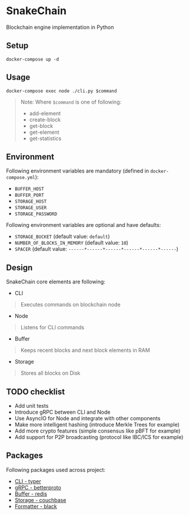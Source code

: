 # SnakeChain

Blockchain engine implementation in Python

## Setup

```
docker-compose up -d
```

## Usage

```
docker-compose exec node ./cli.py $command
```

> Note: Where `$command` is one of following:
> - add-element
> - create-block
> - get-block
> - get-element
> - get-statistics

## Environment

Following environment variables are mandatory (defined in `docker-compose.yml`):
- `BUFFER_HOST`
- `BUFFER_PORT`
- `STORAGE_HOST`
- `STORAGE_USER`
- `STORAGE_PASSWORD`

Following environment variables are optional and have defaults:
- `STORAGE_BUCKET` (default value: `default`)
- `NUMBER_OF_BLOCKS_IN_MEMORY` (default value: `10`)
- `SPACER` (default value: `------*------*------*------*------*------`)

## Design

SnakeChain core elements are following:
- CLI
> Executes commands on blockchain node
- Node
> Listens for CLI commands 
- Buffer
> Keeps recent blocks and next block elements in RAM
- Storage
> Stores all blocks on Disk

## TODO checklist
- Add unit tests
- Introduce gRPC between CLI and Node
- Use AsyncIO for Node and integrate with other components
- Make more intelligent hashing (introduce Merkle Trees for example)
- Add more crypto features (simple consensus like pBFT for example)
- Add support for P2P broadcasting (protocol like IBC/ICS for example)

## Packages

Following packages used across project:
- [CLI - typer](https://github.com/tiangolo/typer)
- [gRPC - betterproto](https://github.com/danielgtaylor/python-betterproto)
- [Buffer - redis](https://github.com/andymccurdy/redis-py)
- [Storage - couchbase](https://github.com/couchbase/couchbase-python-client)
- [Formatter - black](https://github.com/psf/black)
